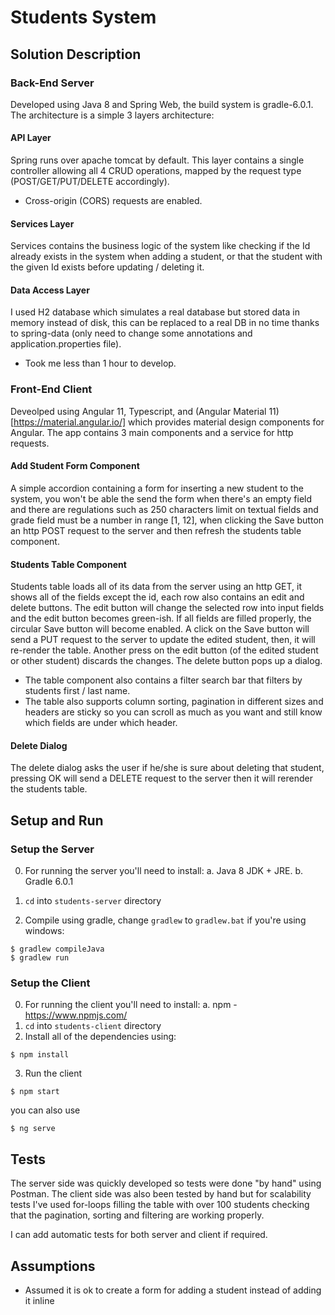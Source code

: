 # Students System
## Solution Description
### Back-End Server
  Developed using Java 8 and Spring Web, the build system is gradle-6.0.1.
  The architecture is a simple 3 layers architecture: 
  #### API Layer
  Spring runs over apache tomcat by default. 
  This layer contains a single controller allowing all 4 CRUD operations, mapped by the request type (POST/GET/PUT/DELETE accordingly).
  - Cross-origin (CORS) requests are enabled.

  #### Services Layer
  Services contains the business logic of the system like checking if the Id already exists in the system when adding a student, or that the student with the given Id exists before updating / deleting it.

  #### Data Access Layer
  I used H2 database which simulates a real database but stored data in memory instead of disk,
  this can be replaced to a real DB in no time thanks to spring-data (only need to change some annotations and application.properties file).
   
  - Took me less than 1 hour to develop.

### Front-End Client
  Deveolped using Angular 11, Typescript, and (Angular Material 11)[https://material.angular.io/] which provides material design components for Angular.
  The app contains 3 main components and a service for http requests.
  
  #### Add Student Form Component
  A simple accordion containing a form for inserting a new student to the system,
  you won't be able the send the form when there's an empty field and there are regulations such as 250 characters limit on textual fields and grade field must be a number in range [1, 12], when clicking the Save button an http POST request to the server and then refresh the students table component.
  
  #### Students Table Component
  Students table loads all of its data from the server using an http GET, it shows all of the fields except the id, each row also contains an edit and delete buttons.
  The edit button will change the selected row into input fields and the edit button becomes green-ish. If all fields are filled properly, the circular Save button will become enabled. A click on the Save button will send a PUT request to the server to update the edited student, then, it will re-render the table. Another press on the edit button (of the edited student or other student) discards the changes.
  The delete button pops up a dialog.

  - The table component also contains a filter search bar that filters by students first / last name.
  - The table also supports column sorting, pagination in different sizes and headers are sticky so you can scroll as much as you want and still know which fields are under which header.

  #### Delete Dialog
  The delete dialog asks the user if he/she is sure about deleting that student, pressing OK will send a DELETE request to the server then it will rerender the students table.

## Setup and Run
  ### Setup the Server
  0. For running the server you'll need to install:
    a. Java 8 JDK + JRE.
    b. Gradle 6.0.1

  1. `cd` into `students-server` directory
  2. Compile using gradle, change `gradlew` to `gradlew.bat` if you're using windows: 
  ```
  $ gradlew compileJava
  $ gradlew run
  ```
  ### Setup the Client
  0. For running the client you'll need to install:
    a. npm - https://www.npmjs.com/
  1. `cd` into `students-client` directory
  2. Install all of the dependencies using:
  ```
  $ npm install
  ```
  3. Run the client
  ```
  $ npm start
  ```
  you can also use
  ```
  $ ng serve
  ```

## Tests
  The server side was quickly developed so tests were done "by hand" using Postman.
  The client side was also been tested by hand but for scalability tests I've used for-loops filling the table with over 100 students checking that the pagination, sorting and filtering are working properly.

  I can add automatic tests for both server and client if required. 

## Assumptions
- Assumed it is ok to create a form for adding a student instead of adding it inline 
